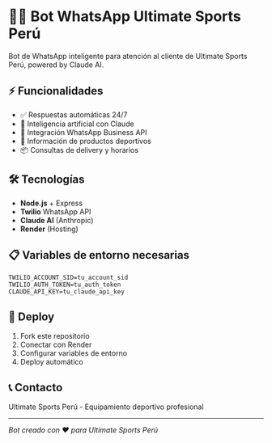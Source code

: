 # 🏃‍♂️ Bot WhatsApp Ultimate Sports Perú

Bot de WhatsApp inteligente para atención al cliente de Ultimate Sports Perú, powered by Claude AI.

## ⚡ Funcionalidades

- ✅ Respuestas automáticas 24/7
- 🤖 Inteligencia artificial con Claude
- 📱 Integración WhatsApp Business API
- 🏪 Información de productos deportivos
- 📦 Consultas de delivery y horarios

## 🛠️ Tecnologías

- **Node.js** + Express
- **Twilio** WhatsApp API
- **Claude AI** (Anthropic)
- **Render** (Hosting)

## 📋 Variables de entorno necesarias

```
TWILIO_ACCOUNT_SID=tu_account_sid
TWILIO_AUTH_TOKEN=tu_auth_token  
CLAUDE_API_KEY=tu_claude_api_key
```

## 🚀 Deploy

1. Fork este repositorio
2. Conectar con Render
3. Configurar variables de entorno
4. Deploy automático

## 📞 Contacto

Ultimate Sports Perú - Equipamiento deportivo profesional

---
*Bot creado con ❤️ para Ultimate Sports Perú*
